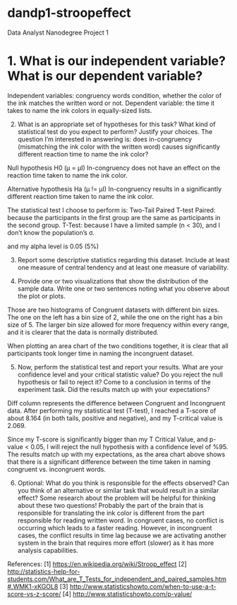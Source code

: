 # dandp1-stroopeffect
Data Analyst Nanodegree Project 1

# 1. What is our independent variable? What is our dependent variable?
Independent variables: congruency words condition, whether the color of the ink matches the written word or not. 
Dependent variable: the time it takes to name the ink colors in equally-sized lists.

2. What is an appropriate set of hypotheses for this task? What kind of statistical test do you expect to perform? Justify your choices.
The question I’m interested in answering is: does in-congruency (mismatching the ink color with the written word) causes significantly different reaction time to name the ink color?

Null hypothesis H0 (μ = μI)
In-congruency does not have an effect on the reaction time taken to name the ink color.

Alternative hypothesis Ha (μ != μI)
In-congruency results in a significantly different reaction time taken to name the ink color.


The statistical test I choose to perform is: Two-Tail Paired T-test
Paired: because the participants in the first group are the same as participants in the second group.
T-Test: because I have a limited sample (n < 30), and I don’t know the population’s σ.

and my alpha level is 0.05 (5%)

3. Report some descriptive statistics regarding this dataset. Include at least one measure of central tendency and at least one measure of variability.



4. Provide one or two visualizations that show the distribution of the sample data. Write one or two sentences noting what you observe about the plot or plots.


Those are two histograms of Congruent datasets with different bin sizes. The one on the left has a bin size of 2, while the one on the right has a bin size of 5. The larger bin size allowed for more frequency within every range, and it is clearer that the data is normally distributed.


When plotting an area chart of the two conditions together, it is clear that all participants took longer time in naming the incongruent dataset.

5. Now, perform the statistical test and report your results. What are your confidence level and your critical statistic value? Do you reject the null hypothesis or fail to reject it? Come to a conclusion in terms of the experiment task. Did the results match up with your expectations?



Diff column represents the difference between Congruent and Incongruent data. After performing my statistical test (T-test), I reached a T-score of about  8.164 (in both tails, positive and negative), and my T-critical value is 2.069.

Since my T-score is significantly bigger than my T Critical Value, and p-value < 0.05, I will reject the null hypothesis with a confidence level of %95. The results match up with my expectations, as the area chart above shows that there is a significant difference between the time taken in naming congruent vs. incongruent words.

6. Optional: What do you think is responsible for the effects observed? Can you think of an alternative or similar task that would result in a similar effect? Some research about the problem will be helpful for thinking about these two questions!
Probably the part of the brain that is responsible for translating the ink color is different from the part responsible for reading written word. In congruent cases, no conflict is occurring which leads to a faster reading. However, in incongruent cases, the conflict results in time lag because we are activating another system in the brain that requires more effort (slower) as it has more analysis capabilities.


References:
[1] https://en.wikipedia.org/wiki/Stroop_effect
[2] http://statistics-help-for-students.com/What_are_T_Tests_for_independent_and_paired_samples.htm#.WMK1-xKGOL8
[3] http://www.statisticshowto.com/when-to-use-a-t-score-vs-z-score/
[4] http://www.statisticshowto.com/p-value/
